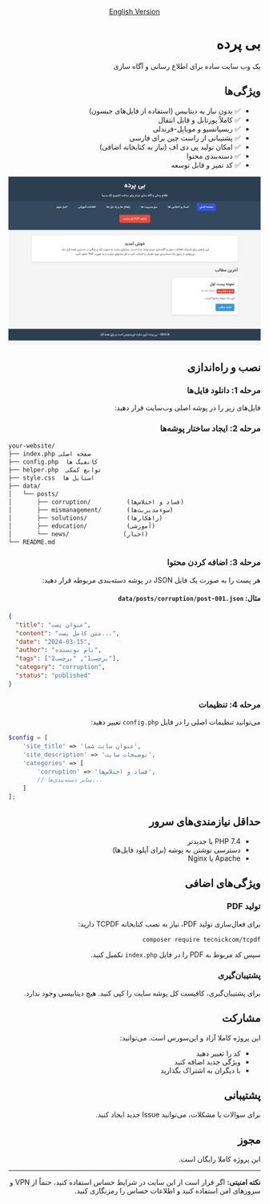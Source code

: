<div style="text-align: center">

[English Version](../README.md)

</div>

<div style="direction: rtl">

# بی پرده

یک وب سایت ساده برای اطلاع رسانی و آگاه سازی

## ویژگی‌ها

- ✅ بدون نیاز به دیتابیس (استفاده از فایل‌های جیسون)
- ✅ کاملاً پورتابل و قابل انتقال
- ✅ ریسپانسیو و موبایل-فرندلی
- ✅ پشتیبانی از راست چین برای فارسی
- ✅ امکان تولید پی دی اف (نیاز به کتابخانه اضافی)
- ✅ دسته‌بندی محتوا
- ✅ کد تمیز و قابل توسعه

![image](./assets/Screen.png)

## نصب و راه‌اندازی

### مرحله 1: دانلود فایل‌ها
فایل‌های زیر را در پوشه اصلی وب‌سایت قرار دهید:

### مرحله 2: ایجاد ساختار پوشه‌ها

<div style="direction: ltr">

```
your-website/
├── index.php صفحه اصلی
├── config.php  کانفیگ ها
├── helper.php  توابع کمکی
├── style.css  استایل ها
├── data/
│   └── posts/
│       ├── corruption/          (فساد و اختلاس‌ها)
│       ├── mismanagement/       (سوءمدیریت‌ها)
│       ├── solutions/           (راهکارها)
│       ├── education/           (آموزشی)
│       └── news/               (اخبار)
└── README.md
```

</div>

### مرحله 3: اضافه کردن محتوا

هر پست را به صورت یک فایل JSON در پوشه دسته‌بندی مربوطه قرار دهید:

#### مثال: `data/posts/corruption/post-001.json`

<div style="direction: ltr">

```json
{
  "title": "عنوان پست",
  "content": "متن کامل پست...",
  "date": "2024-03-15",
  "author": "نام نویسنده",
  "tags": ["برچسب1", "برچسب2"],
  "category": "corruption",
  "status": "published"
}
```

</div>

### مرحله 4: تنظیمات

می‌توانید تنظیمات اصلی را در فایل `config.php` تغییر دهید:

<div style="direction: ltr">

```php
$config = [
    'site_title' => 'عنوان سایت شما',
    'site_description' => 'توضیحات سایت',
    'categories' => [
        'corruption' => 'فساد و اختلاس‌ها',
        // سایر دسته‌بندی‌ها...
    ]
];
```

</div>

## حداقل نیازمندی‌های سرور

- PHP 7.4 یا جدیدتر
- دسترسی نوشتن به پوشه (برای آپلود فایل‌ها)
- Apache یا Nginx

## ویژگی‌های اضافی

### تولید PDF
برای فعال‌سازی تولید PDF، نیاز به نصب کتابخانه TCPDF دارید:

```bash
composer require tecnickcom/tcpdf
```

سپس کد مربوط به PDF را در فایل `index.php` تکمیل کنید.

### پشتیبان‌گیری

برای پشتیبان‌گیری، کافیست کل پوشه سایت را کپی کنید. هیچ دیتابیسی وجود ندارد.

## مشارکت

این پروژه کاملا آزاد و اپن‌سورس است. می‌توانید:
- کد را تغییر دهید
- ویژگی جدید اضافه کنید
- با دیگران به اشتراک بگذارید

## پشتیبانی

برای سوالات یا مشکلات، می‌توانید Issue جدید ایجاد کنید.

## مجوز

این پروژه کاملا رایگان است.

---

**نکته امنیتی:** اگر قرار است از این سایت در شرایط حساس استفاده کنید، حتماً از VPN و سرورهای امن استفاده کنید و اطلاعات حساس را رمزنگاری کنید.


</div>